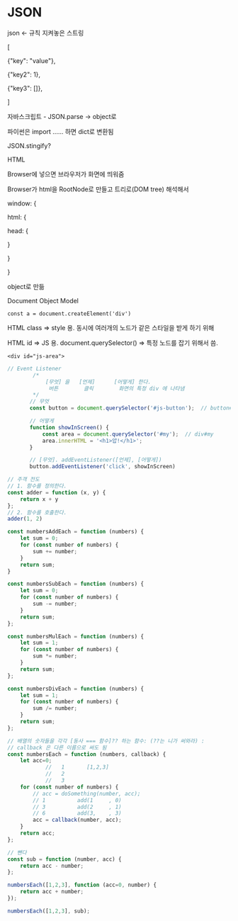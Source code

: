 # JSON

json <- 규칙 지켜놓은 스트링

[

{"key": "value"},

{"key2": 1},

{"key3": []},

]

자바스크립트 - JSON.parse -> object로

파이썬은 import ...... 하면 dict로 변환됨



JSON.stingify?



HTML

Browser에 넣으면 브라우저가 화면에 띄워줌

Browser가 html을 RootNode로 만들고 트리로(DOM tree) 해석해서 

window: {

html: {

head: {

}

}

}

object로 만듦

Document Object Model



```
const a = document.createElement('div')
```



HTML class => style 용. 동시에 여러개의 노드가 같은 스타일을 받게 하기 위해

HTML id => JS 용. document.querySelector() => 특정 노드를 잡기 위해서 씀.

`<div id="js-area">`

```javascript
// Event Listener
        /*
            [무엇] 을   [언제]      [어떻게] 한다.
             버튼        클릭        화면의 특정 div 에 나타냄
        */
       // 무엇
       const button = document.querySelector('#js-button');  // button#js-button

       // 어떻게
       function showInScreen() {
           const area = document.querySelector('#my');  // div#my
           area.innerHTML = '<h1>얍!</h1>';
       }

       // [무엇]. addEventListener([언제], [어떻게])
       button.addEventListener('click', showInScreen)
```



```javascript
// 주객 전도
// 1. 함수를 정의한다.
const adder = function (x, y) {
    return x + y
};
// 2. 함수를 호출한다.
adder(1, 2)

const numbersAddEach = function (numbers) {
    let sum = 0;
    for (const number of numbers) {
        sum += number;
    }
    return sum;
}

const numbersSubEach = function (numbers) {
    let sum = 0;
    for (const number of numbers) {
        sum -= number;
    }
    return sum;
};

const numbersMulEach = function (numbers) {
    let sum = 1;
    for (const number of numbers) {
        sum *= number;
    }
    return sum;
};

const numbersDivEach = function (numbers) {
    let sum = 1;
    for (const number of numbers) {
        sum /= number;
    }
    return sum;
};

// 배열의 숫자들을 각각 [동사 === 함수]?? 하는 함수: (??는 니가 써와라) :
// callback 은 다른 이름으로 써도 됨
const numbersEach = function (numbers, callback) {
    let acc=0;
            //   1       [1,2,3]   
            //   2
            //   3
    for (const number of numbers) {
        // acc = doSomething(number, acc);
        // 1          add(1     , 0)
        // 3          add(2     , 1)
        // 6          add(3,    , 3)
        acc = callback(number, acc);
    }
    return acc;
};

// 뺀다
const sub = function (number, acc) {
    return acc - number;
};

numbersEach([1,2,3], function (acc=0, number) {
    return acc + number;
});

numbersEach([1,2,3], sub);
```


